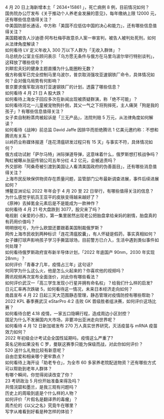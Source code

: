 4 月 20 日上海新增本土「 2634+15861 」，死亡病例 8 例，目前情况如何？  
国务院办公厅发布《关于推动个人养老金发展的意见》，每年缴纳上限 12000 元，还有哪些信息值得关注？  
中美国防部长通话，中方称「美国不应低估中国的决心和能力」，还有哪些信息值得关注？  
美国籍被告人沙迪德·阿布杜梅亭故意杀人案一审宣判，被告人被判处死刑，如何从法律角度解读？  
如何看待 LV 定义年收入 300 万以下人群为「无收入群体」？  
乌总统办公室主任顾问表示「乌方愿无条件与俄方在马里乌波尔举行特别谈判」，这释放了哪些信号？  
刘畊宏夫妇的健身主题直播为什么能圈粉无数？  
俄方称俄军已完全控制马里乌波尔，普京取消强攻亚速钢铁厂命令，具体情况如何？会对俄乌局势有何影响？  
普京要求俄军取消攻打亚速钢铁厂的计划，透露了哪些信息？  
如何看待 4 月 21 日 A 股大跌？  
如何看待上海女子回应多次在新闻出现被质疑群演，称「绝不可能」？  
如何看待河北一儿童被宠物狗扑倒，其父一气之下将狗摔死，主人痛哭「狗是我的孩子」? 有哪些信息值得关注？  
女子卖自制粉蒸肉被起诉是「三无产品」，法院判赔 5 万元，从法律角度如何解读？  
如何看待《战神》前总监 David Jaffe 因排华而拒绝腾讯 1 亿美元邀约称：不想和腾讯有关系？  
以岭药业称媒体报道「连花清瘟研发过程只有 15 天」与事实不符，具体情况如何？  
俄方成功试射「萨尔马特」洲际弹道导弹，这意味着什么，俄罗斯想打核战争吗？  
陶虹被曝从张庭传销公司五年分红 4.2 亿元，会被追责吗？  
外交部称「阿桑奇被引渡到美国让人看清美国政府的伪善面目」，还有哪些消息值得关注？  
上海市民反映保供物资存在质量问题，监管部门公布最新调查进展，事件后续进展如何？  
博鳌亚洲论坛 2022 年年会于 4 月 20 至 22 日举行，有哪些值得关注的信息？  
为什么感觉宇航员王亚平的皮肤变得越来越好了？  
《原神》去掉氪金元素后是不是能成为一款神作？  
如何看待 4 月 21 号大盘跌到 3077，股灾来了吗？  
电视剧《亲爱的小孩》，第一集里居然出现老公把胎盘拿给亲妈的剧情，胎盘真的有药用价值吗？  
明明很吃亏，为什么欧盟还要跟着美国制裁俄罗斯？  
网传上海市民收到两种标识「连花清瘟胶囊」，有人怀疑是假药，事实真相如何？  
女子嫌打球声影响孩子学习手撕篮球场，目前警方已介入，生活中遇到类似事件如何处理？  
如何看待俄罗斯政府宣布新半导体计划，「2022 年底国产 90nm，2030 年实现 28nm」？  
如何评价「青春才几年，疫情占三年」这句话?  
何同学为什么这么火，他是怎么火起来的？你喜欢他的视频吗？  
腾讯视频再次宣布全面涨价，对此你有哪些看法？  
如何评价武汉一「高三学生发现小行星并拥有命名权」？给我们什么样的启发?  
日元汇率再次跌破 5，如何看待这一情况，未来日本经济走向如何？  
南昌宣布 4 月 22 日起三天大范围静态管理，静态管理对疫情防控有哪些帮助？  
2022 KPL 春季赛武汉 eStarPro 4:2 击败 GK 晋级胜者组决赛，如何评价这场比赛？  
如何看待合肥 4.18 疫情，一家五口隐瞒行程，造成周边小区封控？  
国足为什么不发展国内大市场，非要冲出亚洲走向世界呢？  
如何看待 4 月 12 日新加坡发布 270 万人真实世界研究，灭活疫苗与 mRNA 疫苗效力如何？  
2022 年初级会计考试会全国性延期吗，疫情这么严重了?  
英名记称如果没有 C 罗，曼联这赛季只能为保级而战，对此你如何评价？  
520 送什么礼物比较有新意呢？  
自由恋爱和相亲哪个更牢靠点？  
如何看待上海开设「助老专仓」，为全市 60 多家养老院配送物资？还有哪些方式可以帮助到老年人群体？  
有哪个瞬间，你觉得阅读改变了你？  
23 考研政治 5 月份开始准备来得及吗？  
共情浣碧和墨兰，是我三观有问题吗？  
历史上的周瑜到底是个什么样的人物？  
如何评价「片假名是翻译界的毒瘤」？  
周杰伦的《以父之名》究竟牛在哪里？  
写字从难看到好看是种怎样的体验？  
